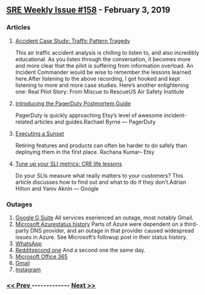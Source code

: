 ## [SRE Weekly Issue #158](https://sreweekly.com/sre-weekly-issue-158/) - February 3, 2019
### Articles

1. [Accident Case Study: Traffic Pattern Tragedy](https://www.youtube.com/watch?v=mf3xhjXl454&feature=youtu.be)

    This air traffic accident analysis is chilling to listen to, and also incredibly educational. As you listen through the conversation, it becomes more and more clear that the pilot is suffering from information overload. An Incident Commander would be wise to remember the lessons learned here.After listening to the above recording, I got hooked and kept listening to more and more case studies. Here’s another enlightening one: Real Pilot Story: From Miscue to RescueUS Air Safety Institute

1. [Introducing the PagerDuty Postmortem Guide](https://www.pagerduty.com/blog/postmortem-guide-documentation/)

    PagerDuty is quickly approaching Etsy’s level of awesome incident-related articles and guides.Rachael Byrne — PagerDuty
1. [ Executing a Sunset](https://codeascraft.com/2019/02/01/executing-a-sunset/)

    Retiring features and products can often be harder to do safely than deploying them in the first place. Rachana Kumar– Etsy
1. [Tune up your SLI metrics: CRE life lessons](https://cloud.google.com/blog/products/management-tools/tune-up-your-sli-metrics-cre-life-lessons/)

    Do your SLIs measure what really matters to your customers? This article discusses how to find out and what to do if they don’t.Adrian Hilton and Yaniv Aknin — Google
### Outages

1. [Google G Suite](https://www.google.com/appsstatus#hl=en&v=issue&sid=1&iid=d8c52d15f9cab60823bbd15d46a00708)
    All services exerienced an outage, most notably Gmail.
1. [Microsoft Azurestatus history](https://nakedsecurity.sophos.com/2019/02/01/dns-outage-turns-tables-on-azure-database-users/)
    Parts of Azure were dependent on a third-party DNS provider, and an outage in that provider caused widespread issues in Azure. See Microsoft’s followup post in their status history.
1. [WhatsApp](https://www.tapscape.com/news/whatsapp-down-worldwide-outage-effects-millions-of-whatsapp-users/)
1. [Redditsecond one](https://reddit.statuspage.io/incidents/z1b1m6k5f138)
    And a second one the same day.
1. [Microsoft Office 365](https://news.softpedia.com/news/office-365-experiencing-issues-for-the-second-time-this-week-524751.shtml)
1. [Gmail](https://www.techzim.co.zw/2019/01/gmail-down-for-users-all-over-the-world/)
1. [Instagram](https://www.business-standard.com/article/companies/fb-s-instagram-down-users-report-outage-using-instagramdown-on-twitter-119012900579_1.html)

### [ << Prev ](sreweekly-157.md) ------------- [ Next >> ](sreweekly-159.md)
